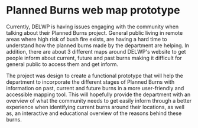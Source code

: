 # Planned Burns web map prototype

Currently, DELWP is having issues engaging with the community when talking about their Planned Burns project. General public living in remote areas where high risk of bush fire exists, are having a hard time to understand how the planned burns made by the department are helping. In addition, there are about 3 different maps around DELWP's website to get people inform about current, future and past burns making it difficult for general public to access them and get inform.

The project was design to create a functional prototype that will help the department to incorporate the different stages of Planned Burns with information on past, current and future burns in a more user-friendly and accessible mapping tool. This will hopefully provide the department with an overview of what the community needs to get easily inform through a better experience when identifying current burns around their locations, as well as, an interactive and educational overview of the reasons behind these burns.
